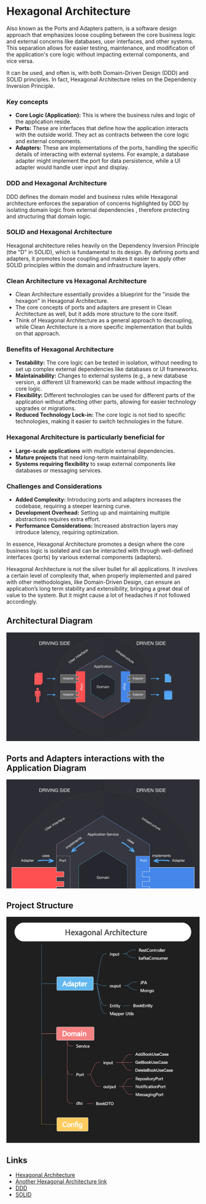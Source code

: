 # Hexagonal Architecture
Also known as the Ports and Adapters pattern, is a software design approach that emphasizes loose coupling between the core business logic and external concerns like databases, user interfaces, and other systems. This separation allows for easier testing, maintenance, and modification of the application's core logic without impacting external components, and vice versa.

It can be used, and often is, with both Domain-Driven Design (DDD) and SOLID principles. In fact, Hexagonal Architecture relies on the Dependency Inversion Principle.

### Key concepts
- **Core Logic (Application):**
  This is where the business rules and logic of the application reside.
- **Ports:**
  These are interfaces that define how the application interacts with the outside world. They act as contracts between the core logic and external components.
- **Adapters:**
  These are implementations of the ports, handling the specific details of interacting with external systems. For example, a database adapter might implement the port for data persistence, while a UI adapter would handle user input and display.

### DDD and Hexagonal Architecture
DDD defines the domain model and business rules while Hexagonal architecture enforces the separation of concerns highlighted by DDD by isolating domain logic from external dependencies , therefore protecting and structuring that domain logic.

### SOLID and Hexagonal Architecture
Hexagonal architecture relies heavily on the Dependency Inversion Principle (the "D" in SOLID), which is fundamental to its design. By defining ports and adapters, it promotes loose coupling and makes it easier to apply other SOLID principles within the domain and infrastructure layers.

### Clean Architecture vs Hexagonal Architecture
- Clean Architecture essentially provides a blueprint for the "inside the hexagon" in Hexagonal Architecture.
- The core concepts of ports and adapters are present in Clean Architecture as well, but it adds more structure to the core itself.
- Think of Hexagonal Architecture as a general approach to decoupling, while Clean Architecture is a more specific implementation that builds on that approach.

### Benefits of Hexagonal Architecture
- **Testability:**
The core logic can be tested in isolation, without needing to set up complex external dependencies like databases or UI frameworks.
- **Maintainability:**
Changes to external systems (e.g., a new database version, a different UI framework) can be made without impacting the core logic.
- **Flexibility:**
Different technologies can be used for different parts of the application without affecting other parts, allowing for easier technology upgrades or migrations.
- **Reduced Technology Lock-in:**
The core logic is not tied to specific technologies, making it easier to switch technologies in the future.

### Hexagonal Architecture is particularly beneficial for
- **Large-scale applications** with multiple external dependencies.
- **Mature projects** that need long-term maintainability.
- **Systems requiring flexibility** to swap external components like databases or messaging services.

### Challenges and Considerations
- **Added Complexity:** Introducing ports and adapters increases the codebase, requiring a steeper learning curve.
- **Development Overhead:** Setting up and maintaining multiple abstractions requires extra effort.
- **Performance Considerations:** Increased abstraction layers may introduce latency, requiring optimization.

In essence, Hexagonal Architecture promotes a design where the core business logic is isolated and can be interacted with through well-defined interfaces (ports) by various external components (adapters).

Hexagonal Architecture is not the silver bullet for all applications. It involves a certain level of complexity that, when properly implemented and paired with other methodologies, like Domain-Driven Design, can ensure an application’s long term stability and extensibility, bringing a great deal of value to the system.
But it might cause a lot of headaches if not followed accordingly.

## Architectural Diagram
![HexArchDiagram.png](src/main/resources/img/HexArchDiagram.png)
## Ports and Adapters interactions with the Application Diagram
![HexArchPortsAndAdaptersFlows.png](src/main/resources/img/HexArchPortsAndAdaptersFlows.png)
## Project Structure
![ProjectStructure.png](src/main/resources/img/ProjectStructure.png)

## Links
- [Hexagonal Architecture](https://romanglushach.medium.com/hexagonal-architecture-the-secret-to-scalable-and-maintainable-code-for-modern-software-d345fdb47347)
- [Another Hexagonal Architecture link](https://scalastic.io/en/hexagonal-architecture-domain/)
- [DDD](https://dev.to/lovestaco/domain-driven-design-3i2j)
- [SOLID](https://www.digitalocean.com/community/conceptual-articles/s-o-l-i-d-the-first-five-principles-of-object-oriented-design)